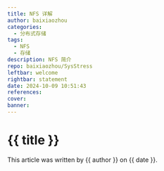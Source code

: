 ```yaml
---
title: NFS 详解
author: baixiaozhou
categories:
  - 分布式存储
tags:
  - NFS
  - 存储
description: NFS 简介
repo: baixiaozhou/SysStress
leftbar: welcome
rightbar: statement
date: 2024-10-09 10:51:43
references:
cover:
banner:
---
```


# {{ title }}

This article was written by {{ author }} on {{ date }}.

<!-- Your content starts here -->

